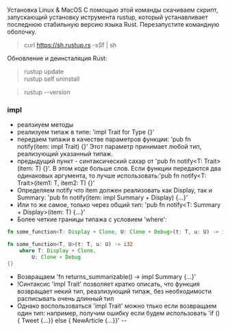 Установка Linux & MacOS
С помощью этой команды скачиваем скрипт, запускающий установку иструмента rustup,
который устанавливает последнюю стабильную версию языка Rust.
Перезапустите командную оболочку.

>curl https://sh.rustup.rs -sSf | sh

Обновление и деинсталяция Rust:
> rustup update\
> rustup self uninstall

> rustup --version

### impl
- реалзиуем методы
- реализуем типаж в типе: 'impl Trait for Type {}'
- передаем типажи в качестве параметров функции: 'pub fn notify(item: impl Trait) {}' Этот параметр принимает любой
тип, реализующий указанный типаж.
- предыдущий пункт - синтаксический сахар от 'pub fn notify<T: Trait>(item: T) {}'. В этом коде больше слов.
Если функции передаются два одинаковых аргумента, то лучше использовать:'pub fn notify<T: Trait>(item1: T, item2: T) {}'
- Определяем notify что item должен реализовать как Display, так и Summary: 'pub fn notify(item: impl Summary + Display) {...}'
- Или то же самое, только через общий тип: 'pub fn notify<T: Summary + Display>(item: T) {...}'
- Более четкие границы  типажа с условием 'where':
```rust
fn some_function<T: Display + Clone, U: Clone + Debug>(t: T, u: U) -> i32 {}

fn some_function<T, U>(t: T, u: U) -> i32
	where T: Display + Clone,
		U: Clone + Debug
{}
```
- Возвращаем 'fn returns_summarizable() -> impl Summary {...}'
- !Синтаксис 'impl Trait' позволяет кратко описать, что функция возвращает некий тип, реазлизующий типаж, без необходимости расписывать очень длинный тип
- Однако воспользоваться 'impl Trait' можно тлько если возвращаем один тип: например, получим ошибку если будем использовать 'if () { Tweet {...}} else { NewArticle {...}}'
-- 